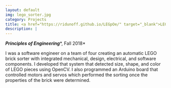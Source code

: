 ```yaml
---
layout: default
img: lego_sorter.jpg
category: Projects
title: <a href="https://ridunoff.github.io/LEGpOe/" target="_blank">LEGO Brick Sorter</a>
description: |
---
```

***Principles of Engineering****, Fall 2018*

I was a software engineer on a team of four creating an automatic LEGO brick sorter with integrated mechanical, design, electrical, and software components. I developed that system that detected size, shape, and color of LEGO pieces using OpenCV. I also programmed an Arduino board that controlled motors and servos which performed the sorting once the properties of the brick were determined. 
